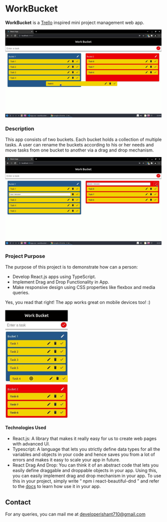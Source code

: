 # WorkBucket
**WorkBucket** is a [Trello](https://trello.com/) inspired mini project management web app.

<img style="width: 500px" src="screenshot1.jpg" />

### Description
This app consists of two buckets. Each bucket holds a collection of multiple tasks. A user can rename the buckets according to his or her needs and move tasks from one bucket to another via a drag and drop mechanism.

<img style="width: 500px" src="screenshot2.jpg" />

### Project Purpose
The purpose of this project is to demonstrate how can a person:
* Develop React.js apps using TypeScript.
* Implement Drag and Drop Functionality in App.
* Make responsive design using CSS properties like flexbox and media queries.

Yes, you read that right! The app works great on mobile devices too! :) 
<br><br>
<img style="width: 200px" src="screenshot3.jpg" />

#### Technologies Used
* React.js: A library that makes it really easy for us to create web pages with advanced UI.
* Typescript: A language that lets you strictly define data types for all the variables and objects in your code and hence saves you from a lot of errors and makes it easy to scale your app in future.
* React Drag And Drop: You can think it of an abstract code that lets you easily define draggable and droppable objects in your app. Using this, you can easily implement drag and drop mechanism in your app. To use this in your project, simply write <q> npm i react-beautiful-dnd </q> and refer to the [docs](https://github.com/atlassian/react-beautiful-dnd#:~:text=react%2Dbeautiful%2Ddnd%20is%20a,beautiful%20drag%20and%20drop%20experience.) to learn how use it in your app.

## Contact
For any queries, you can mail me at developerishant710@gmail.com



